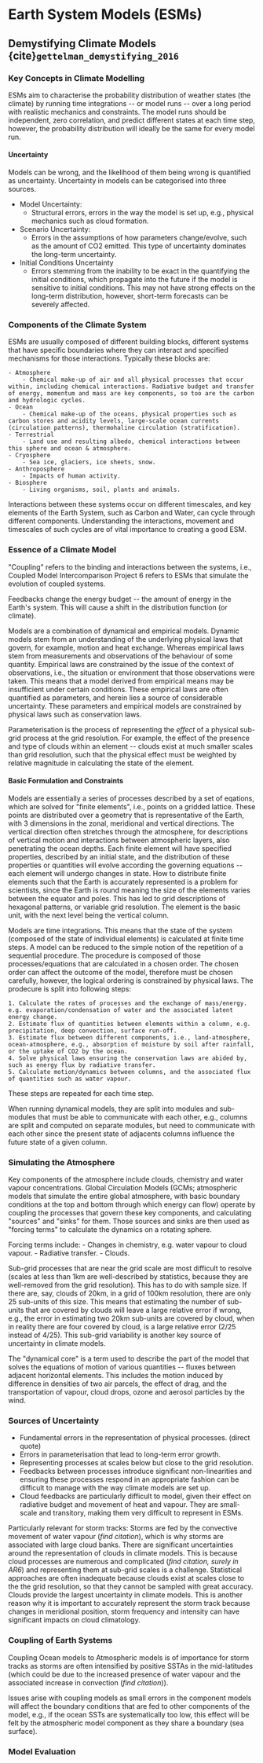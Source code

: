 # Earth System Models (ESMs)

## Demystifying Climate Models {cite}`gettelman_demystifying_2016`

### Key Concepts in Climate Modelling

ESMs aim to characterise the probability distribution of weather states (the climate) by running time integrations -- or model runs -- over a long period with realistic mechanics and constraints. The model runs should be independent, zero correlation, and predict different states at each time step, however, the probability distribution will ideally be the same for every model run.

#### Uncertainty

Models can be wrong, and the likelihood of them being wrong is quantified as uncertainty. Uncertainty in models can be categorised into three sources.

- Model Uncertainty:
    - Structural errors, errors in the way the model is set up, e.g., physical mechanics such as cloud formation.
- Scenario Uncertainty:
    - Errors in the assumptions of how parameters change/evolve, such as the amount of CO2 emitted. This type of uncertainty dominates the long-term uncertainty.
- Initial Conditions Uncertainty
    - Errors stemming from the inability to be exact in the quantifying the initial conditions, which propagate into the future if the model is sensitive to initial conditions. This may not have strong effects on the long-term distribution, however, short-term forecasts can be severely affected.

### Components of the Climate System

ESMs are usually composed of different building blocks, different systems that have specific boundaries where they can interact and specified mechanisms for those interactions. Typically these blocks are:

    - Atmosphere
        - Chemical make-up of air and all physical processes that occur within, including chemical interactions. Radiative budget and transfer of energy, momentum and mass are key components, so too are the carbon and hydrologic cycles.
    - Ocean
        - Chemical make-up of the oceans, physical properties such as carbon stores and acidity levels, large-scale ocean currents (circulation patterns), thermohaline circulation (stratification).
    - Terrestrial
        - Land use and resulting albedo, chemical interactions between this sphere and ocean & atmosphere.
    - Cryosphere
        - Sea ice, glaciers, ice sheets, snow.
    - Anthroposphere
        - Impacts of human activity.
    - Biosphere
        - Living organisms, soil, plants and animals.

Interactions between these systems occur on different timescales, and key elements of the Earth System, such as Carbon and Water, can cycle through different components. Understanding the interactions, movement and timescales of such cycles are of vital importance to creating a good ESM. 

### Essence of a Climate Model

"Coupling" refers to the binding and interactions between the systems, i.e., Coupled Model Intercomparison Project 6 refers to ESMs that simulate the evolution of coupled systems. 

Feedbacks change the energy budget -- the amount of energy in the Earth's system. This will cause a shift in the distribution function (or climate). 

Models are a combination of dynamical and empirical models. Dynamic models stem from an understanding of the underlying physical laws that govern, for example, motion and heat exchange. Whereas empirical laws stem from measurements and observations of the behaviour of some quantity. Empirical laws are constrained by the issue of the context of observations, i.e., the situation or environment that those observations were taken. This means that a model derived from empirical means may be insufficient under certain conditions. These empirical laws are often quantified as parameters, and herein lies a source of considerable uncertainty. These parameters and empirical models are constrained by physical laws such as conservation laws. 

Parameterisation is the process of representing the _effect_ of a physical sub-grid process at the grid resolution. For example, the effect of the presence and type of clouds within an element -- clouds exist at much smaller scales than grid resolution, such that the physical effect must be weighted by relative magnitude in calculating the state of the element. 

#### Basic Formulation and Constraints

Models are essentially a series of processes described by a set of eqations, which are solved for "finite elements", i.e., points on a gridded lattice. These points are distributed over a geometry that is representative of the Earth, with 3 dimensions in the zonal, meridional and vertical directions. The vertical direction often stretches through the atmosphere, for descriptions of vertical motion and interactions between atmospheric layers, also penetrating the ocean depths. Each finite element will have specified properties, described by an initial state, and the distribution of these properties or quantities will evolve according the governing equations -- each element will undergo changes in state. How to distribute finite elements such that the Earth is accurately represented is a problem for scientists, since the Earth is round meaning the size of the elements varies between the equator and poles. This has led to grid descriptions of hexagonal patterns, or variable grid resolution. The element is the basic unit, with the next level being the vertical column. 

Models are time integrations. This means that the state of the system (composed of the state of individual elements) is calculated at finite time steps. A model can be reduced to the simple notion of the repetition of a sequential procedure. The procedure is composed of those processes/equations that are calculated in a chosen order. The chosen order can affect the outcome of the model, therefore must be chosen carefully, however, the logical ordering is constrained by physical laws. The prodecure is split into following steps:

    1. Calculate the rates of processes and the exchange of mass/energy. e.g. evaporation/condensation of water and the associated latent energy change.
    2. Estimate flux of quantities between elements within a column, e.g. precipitation, deep convection, surface run-off.
    3. Estimate flux between different components, i.e., land-atmosphere, ocean-atmosphere, e.g., absorption of moisture by soil after rainfall, or the uptake of CO2 by the ocean.
    4. Solve physical laws ensuring the conservation laws are abided by, such as energy flux by radiative transfer.
    5. Calculate motion/dynamics between columns, and the associated flux of quantities such as water vapour. 

These steps are repeated for each time step.

When running dynamical models, they are split into modules and sub-modules that must be able to communicate with each other, e.g., columns are split and computed on separate modules, but need to communicate with each other since the present state of adjacents columns influence the future state of a given column. 

### Simulating the Atmosphere

Key components of the atmosphere include clouds, chemistry and water vapour concentrations. Global Circulation Models (GCMs; atmospheric models that simulate the entire global atmosphere, with basic boundary conditions at the top and bottom through which energy can flow) operate by coupling the processes that govern these key components, and calculating "sources" and "sinks" for them. Those sources and sinks are then used as "forcing terms" to calculate the dynamics on a rotating sphere.

Forcing terms include:
    - Changes in chemistry, e.g. water vapour to cloud vapour.
    - Radiative transfer.
    - Clouds.

Sub-grid processes that are near the grid scale are most difficult to resolve (scales at less than 1km are well-described by statistics, because they are well-removed from the grid resolution). This has to do with sample size. If there are, say, clouds of 20km, in a grid of 100km resolution, there are only 25 sub-units of this size. This means that estimating the number of sub-units that are covered by clouds will leave a large relative error if wrong, e.g., the error in estimating two 20km sub-units are covered by cloud, when in reality there are four covered by cloud, is a large relative error ($2/25$ instead of $4/25$). This sub-grid variability is another key source of uncertainty in climate models.

The "dynamical core" is a term used to describe the part of the model that solves the equations of motion of various quantities -- fluxes between adjacent horizontal elements. This includes the motion induced by difference in densities of two air parcels, the effect of drag, and the transportation of vapour, cloud drops, ozone and aerosol particles by the wind. 

### Sources of Uncertainty

- Fundamental errors in the representation of physical processes. (direct quote)
- Errors in parameterisation that lead to long-term error growth.
- Representing processes at scales below but close to the grid resolution.
- Feedbacks between processes introduce significant non-linearities and ensuring these processes respond in an appropriate fashion can be difficult to manage with the way climate models are set up.
- Cloud feedbacks are particularly difficult to model, given their effect on radiative budget and movement of heat and vapour. They are small-scale and transitory, making them very difficult to represent in ESMs.

Particularly relevant for storm tracks:
Storms are fed by the convective movement of water vapour (_find citation_), which is why storms are associated with large cloud banks. There are significant uncertainties around the representation of clouds in climate models. This is because cloud processes are numerous and complicated (_find citation, surely in AR6_) and representing them at sub-grid scales is a challenge. Statistical approaches are often inadequate because clouds exist at scales close to the the grid resolution, so that they cannot be sampled with great accuracy. Clouds provide the largest uncertainty in climate models. This is another reason why it is important to accurately represent the storm track because changes in meridional position, storm frequency and intensity can have significant impacts on cloud climatology. 

### Coupling of Earth Systems 

Coupling Ocean models to Atmospheric models is of importance for storm tracks as storms are often intensified by positive SSTAs in the mid-latitudes (which could be due to the increased presence of water vapour and the associated increase in convection (_find citation_)).

Issues arise with coupling models as small errors in the component models will affect the boundary conditions that are fed to other components of the model, e.g., if the ocean SSTs are systematically too low, this effect will be felt by the atmospheric model component as they share a boundary (sea surface).

### Model Evaluation

